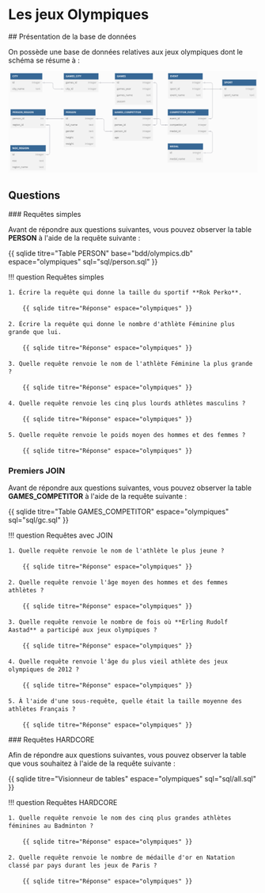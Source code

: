 # Les jeux Olympiques

## Présentation de la base de données

On possède une base de données relatives aux jeux olympiques dont le schéma se résume à :

<center>
    <img src="./images/bdd.png" alt="image" width="1200" height="auto">
</center>

## Questions

### Requêtes simples

Avant de répondre aux questions suivantes, vous pouvez observer la table **PERSON** à l'aide de la requête suivante :

{{ sqlide titre="Table PERSON" base="bdd/olympics.db" espace="olympiques" sql="sql/person.sql" }}

!!! question Requêtes simples

    1. Écrire la requête qui donne la taille du sportif **Rok Perko**.

        {{ sqlide titre="Réponse" espace="olympiques" }}

    2. Écrire la requête qui donne le nombre d'athlète Féminine plus grande que lui.

        {{ sqlide titre="Réponse" espace="olympiques" }}

    3. Quelle requête renvoie le nom de l'athlète Féminine la plus grande ?

        {{ sqlide titre="Réponse" espace="olympiques" }}

    4. Quelle requête renvoie les cinq plus lourds athlètes masculins ?

        {{ sqlide titre="Réponse" espace="olympiques" }}

    5. Quelle requête renvoie le poids moyen des hommes et des femmes ?

        {{ sqlide titre="Réponse" espace="olympiques" }}

### Premiers JOIN

Avant de répondre aux questions suivantes, vous pouvez observer la table **GAMES_COMPETITOR** à l'aide de la requête suivante :

{{ sqlide titre="Table GAMES_COMPETITOR" espace="olympiques" sql="sql/gc.sql" }}

!!! question Requêtes avec JOIN

    1. Quelle requête renvoie le nom de l'athlète le plus jeune ?

        {{ sqlide titre="Réponse" espace="olympiques" }}

    2. Quelle requête renvoie l'âge moyen des hommes et des femmes athlètes ?

        {{ sqlide titre="Réponse" espace="olympiques" }}

    3. Quelle requête renvoie le nombre de fois où **Erling Rudolf Aastad** a participé aux jeux olympiques ?

        {{ sqlide titre="Réponse" espace="olympiques" }}

    4. Quelle requête renvoie l'âge du plus vieil athlète des jeux olympiques de 2012 ?

        {{ sqlide titre="Réponse" espace="olympiques" }}

    5. À l'aide d'une sous-requête, quelle était la taille moyenne des athlètes Français ?

        {{ sqlide titre="Réponse" espace="olympiques" }}

### Requêtes HARDCORE

Afin de répondre aux questions suivantes, vous pouvez observer la table que vous souhaitez à l'aide de la requête suivante :

{{ sqlide titre="Visionneur de tables" espace="olympiques" sql="sql/all.sql" }}

!!! question Requêtes HARDCORE

    1. Quelle requête renvoie le nom des cinq plus grandes athlètes féminines au Badminton ?

        {{ sqlide titre="Réponse" espace="olympiques" }}

    2. Quelle requête renvoie le nombre de médaille d'or en Natation classé par pays durant les jeux de Paris ?

        {{ sqlide titre="Réponse" espace="olympiques" }}
